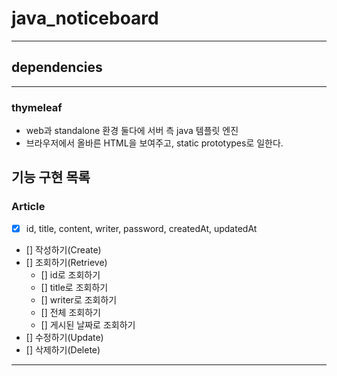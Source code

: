 # java_noticeboard

-----

## dependencies

---

### thymeleaf
- web과 standalone 환경 둘다에 서버 측 java 템플릿 엔진
- 브라우저에서 올바른 HTML을 보여주고, static prototypes로 일한다.


## 기능 구현 목록
### Article
- [x] id, title, content, writer, password, createdAt, updatedAt
- [] 작성하기(Create)
- [] 조회하기(Retrieve)
  - [] id로 조회하기
  - [] title로 조회하기
  - [] writer로 조회하기
  - [] 전체 조회하기
  - [] 게시된 날짜로 조회하기
- [] 수정하기(Update)
- [] 삭제하기(Delete)

---

